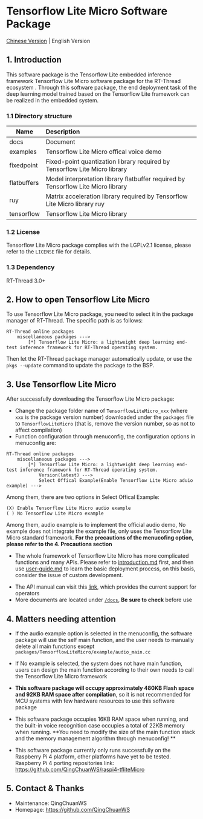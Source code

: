 # Tensorflow Lite Micro Software Package

[Chinese Version](./README.md) | English Version

## 1. Introduction

This software package is the Tensorflow Lite embedded inference framework Tensorflow Lite Micro software package for the RT-Thread ecosystem . Through this software package, the end deployment task of the deep learning model trained based on the Tensorflow Lite framework can be realized in the embedded system.

### 1.1 Directory structure
| Name        | Description                                              |
| ----------- | :------------------------------------------------ |
| docs        | Document                                          |
| examples    | Tensorflow Lite Micro offical voice demo |
| fixedpoint  | Fixed-point quantization library required by Tensorflow Lite Micro library           |
| flatbuffers | Model interpretation library flatbuffer required by Tensorflow Lite Micro library |
| ruy         | Matrix acceleration library required by Tensorflow Lite Micro library ruy        |
| tensorflow  | Tensorflow Lite Micro library                       |


### 1.2 License

Tensorflow Lite Micro package complies with the LGPLv2.1 license, please refer to the `LICENSE` file for details.

### 1.3 Dependency

RT-Thread 3.0+

## 2. How to open Tensorflow Lite Micro

To use Tensorflow Lite Micro package, you need to select it in the package manager of RT-Thread. The specific path is as follows:

```
RT-Thread online packages
    miscellaneous packages --->
        [*] Tensorflow Lite Micro: a lightweight deep learning end-test inference framework for RT-Thread operating system.
```

Then let the RT-Thread package manager automatically update, or use the `pkgs --update` command to update the package to the BSP.

## 3. Use Tensorflow Lite Micro

After successfully downloading the Tensorflow Lite Micro package:

- Change the package folder name of `TensorflowLiteMicro_xxx` (where `xxx` is the package version number) downloaded under the `packages` file to `TensorflowLiteMicro` (that is, remove the version number, so as not to affect compilation)
- Function configuration through menuconfig, the configuration options in menuconfig are:

```
RT-Thread online packages
    miscellaneous packages --->
        [*] Tensorflow Lite Micro: a lightweight deep learning end-test inference framework for RT-Thread operating system.
            Version(latest) --->
            Select Offical Example(Enable Tensorflow Lite Micro aduio example) --->
```

Among them, there are two options in Select Offical Example:

```
(X) Enable Tensorflow Lite Micro audio example
( ) No Tensorflow Lite Micro example
```

Among them, audio example is to implement the official audio demo, No example does not integrate the example file, only uses the Tensorflow Lite Micro standard framework. **For the precautions of the menucofing option, please refer to the 4. Precautions section**

- The whole framework of Tensorflow Lite Micro has more complicated functions and many APIs. Please refer to [introduction.md](introduction.md) first, and then use [user-guide.md](user-guide.md) to learn the basic deployment process, on this basis, consider the issue of custom development.

* The API manual can visit this [link](docs/api.md), which provides the current support for operators
* More documents are located under [`/docs`](/docs), **Be sure to check** before use

## 4. Matters needing attention

- If the audio example option is selected in the menuconfig, the software package will use the self main function, and the user needs to manually delete all main functions except `packages/TensorflowLiteMicro/example/audio_main.cc`

- If No example is selected, the system does not have main function, users can design the main function according to their own needs to call the Tensorflow Lite Micro framework

- **This software package will occupy approximately 480KB Flash space and 92KB RAM space after compilation**, so it is not recommended for MCU systems with few hardware resources to use this software package
- This software package occupies 16KB RAM space when running, and the built-in voice recognition case occupies a total of 22KB memory when running. **You need to modify the size of the main function stack and the memory management algorithm through menuconfig! **

- This software package currently only runs successfully on the Raspberry Pi 4 platform, other platforms have yet to be tested. Raspberry Pi 4 porting  repositories link: https://github.com/QingChuanWS/raspi4-tfliteMicro

## 5. Contact & Thanks

* Maintenance: QingChuanWS
* Homepage: https://github.com/QingChuanWS
